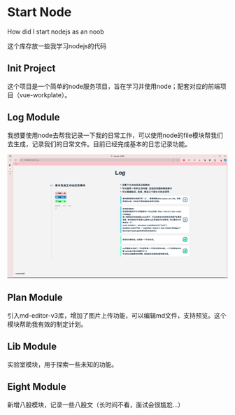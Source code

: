 # Start Node
How did I start nodejs as an noob

这个库存放一些我学习nodejs的代码

## Init Project 

这个项目是一个简单的node服务项目，旨在学习并使用node；配套对应的前端项目（vue-workplate）。


## Log Module

我想要使用node去帮我记录一下我的日常工作，可以使用node的file模块帮我们去生成，记录我们的日常文件。目前已经完成基本的日志记录功能。

![Log Module](/readmeImg/image.png)

## Plan Module

引入md-editor-v3库，增加了图片上传功能，可以编辑md文件，支持预览。这个模块帮助我有效的制定计划。

## Lib Module

实验室模块，用于探索一些未知的功能。

## Eight Module

新增八股模块，记录一些八股文（长时间不看，面试会很尴尬...）
